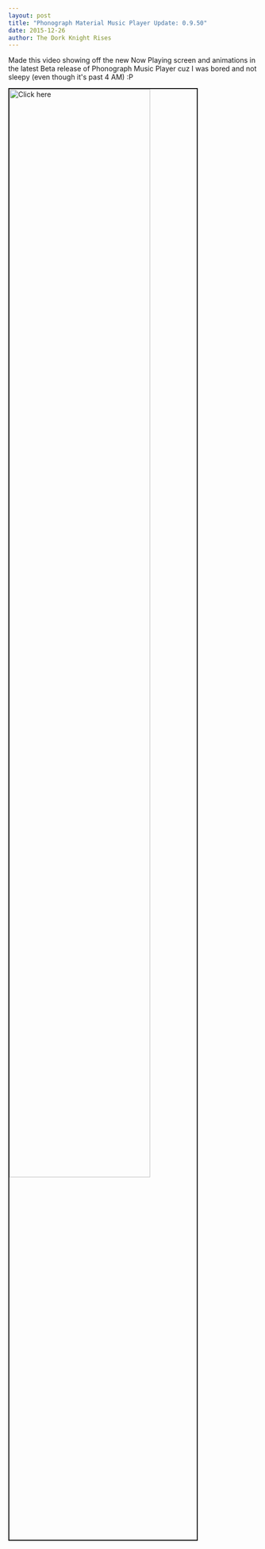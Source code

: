 ```yaml
---
layout: post
title: "Phonograph Material Music Player Update: 0.9.50"
date: 2015-12-26
author: The Dork Knight Rises
---
```


Made this video showing off the new Now Playing screen and animations in the latest Beta release of Phonograph Music Player cuz I was bored and not sleepy (even though it's past 4 AM) :P﻿

<a href="http://www.youtube.com/watch?feature=player_embedded&v=Rheb3wQEjNU
" target="_blank" style="width: auto; height: auto;"><img src="http://img.youtube.com/vi/Rheb3wQEjNU/0.jpg" 
alt="Click here" width="75%" border="2" /></a>
